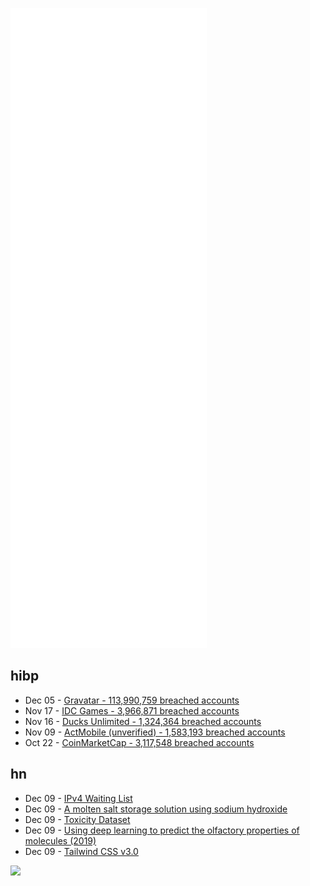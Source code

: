 ![Metrics](https://raw.githubusercontent.com/phixion/phixion/master/metrics.svg)

## hibp

<!--
for https://github.com/phixion/phixion/blob/main/.github/workflows/feeds.yml
-->
<!--START_SECTION:haveibeenpwnd-->
- Dec 05 - [Gravatar - 113,990,759 breached accounts](https://haveibeenpwned.com/PwnedWebsites#Gravatar)
- Nov 17 - [IDC Games - 3,966,871 breached accounts](https://haveibeenpwned.com/PwnedWebsites#IDCGames)
- Nov 16 - [Ducks Unlimited - 1,324,364 breached accounts](https://haveibeenpwned.com/PwnedWebsites#DucksUnlimited)
- Nov 09 - [ActMobile (unverified) - 1,583,193 breached accounts](https://haveibeenpwned.com/PwnedWebsites#ActMobile)
- Oct 22 - [CoinMarketCap - 3,117,548 breached accounts](https://haveibeenpwned.com/PwnedWebsites#CoinMarketCap)
<!--END_SECTION:haveibeenpwnd-->

## hn

<!--
for https://github.com/phixion/phixion/blob/main/.github/workflows/feeds.yml
-->
<!--START_SECTION:hn-->
- Dec 09 - [IPv4 Waiting List](https://www.ripe.net/manage-ips-and-asns/ipv4/ipv4-waiting-list)
- Dec 09 - [A molten salt storage solution using sodium hydroxide](https://sifted.eu/articles/salt-energy-storage-seaborg-hyme/)
- Dec 09 - [Toxicity Dataset](https://github.com/surge-ai/toxicity)
- Dec 09 - [Using deep learning to predict the olfactory properties of molecules (2019)](https://ai.googleblog.com/2019/10/learning-to-smell-using-deep-learning.html)
- Dec 09 - [Tailwind CSS v3.0](https://tailwindcss.com/blog/tailwindcss-v3)
<!--END_SECTION:hn-->

<!--
for https://yhype.me
-->
![](https://hit.yhype.me/github/profile?user_id=13013670)
